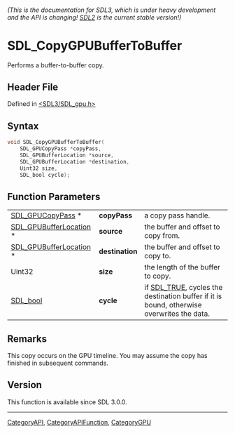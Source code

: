 ###### (This is the documentation for SDL3, which is under heavy development and the API is changing! [SDL2](https://wiki.libsdl.org/SDL2/) is the current stable version!)
# SDL_CopyGPUBufferToBuffer

Performs a buffer-to-buffer copy.

## Header File

Defined in [<SDL3/SDL_gpu.h>](https://github.com/libsdl-org/SDL/blob/main/include/SDL3/SDL_gpu.h)

## Syntax

```c
void SDL_CopyGPUBufferToBuffer(
    SDL_GPUCopyPass *copyPass,
    SDL_GPUBufferLocation *source,
    SDL_GPUBufferLocation *destination,
    Uint32 size,
    SDL_bool cycle);
```

## Function Parameters

|                                                  |                 |                                                                                                       |
| ------------------------------------------------ | --------------- | ----------------------------------------------------------------------------------------------------- |
| [SDL_GPUCopyPass](SDL_GPUCopyPass) *             | **copyPass**    | a copy pass handle.                                                                                   |
| [SDL_GPUBufferLocation](SDL_GPUBufferLocation) * | **source**      | the buffer and offset to copy from.                                                                   |
| [SDL_GPUBufferLocation](SDL_GPUBufferLocation) * | **destination** | the buffer and offset to copy to.                                                                     |
| Uint32                                           | **size**        | the length of the buffer to copy.                                                                     |
| [SDL_bool](SDL_bool)                             | **cycle**       | if [SDL_TRUE](SDL_TRUE), cycles the destination buffer if it is bound, otherwise overwrites the data. |

## Remarks

This copy occurs on the GPU timeline. You may assume the copy has finished
in subsequent commands.

## Version

This function is available since SDL 3.0.0.

----
[CategoryAPI](CategoryAPI), [CategoryAPIFunction](CategoryAPIFunction), [CategoryGPU](CategoryGPU)

